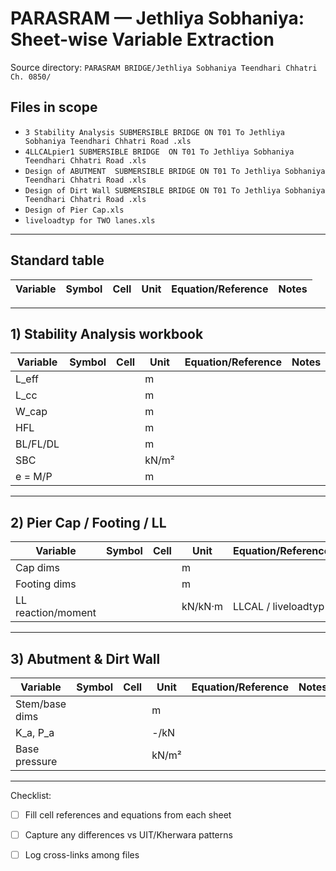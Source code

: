 # PARASRAM — Jethliya Sobhaniya: Sheet-wise Variable Extraction
Source directory: `PARASRAM BRIDGE/Jethliya Sobhaniya Teendhari Chhatri Ch. 0850/`

## Files in scope
- `3 Stability Analysis SUBMERSIBLE BRIDGE ON T01 To Jethliya Sobhaniya Teendhari Chhatri Road .xls`
- `4LLCALpier1 SUBMERSIBLE BRIDGE  ON T01 To Jethliya Sobhaniya Teendhari Chhatri Road .xls`
- `Design of ABUTMENT  SUBMERSIBLE BRIDGE ON T01 To Jethliya Sobhaniya Teendhari Chhatri Road .xls`
- `Design of Dirt Wall SUBMERSIBLE BRIDGE ON T01 To Jethliya Sobhaniya Teendhari Chhatri Road .xls`
- `Design of Pier Cap.xls`
- `liveloadtyp for TWO lanes.xls`

---

## Standard table
| Variable | Symbol | Cell | Unit | Equation/Reference | Notes |
|----------|--------|------|------|--------------------|-------|

---

## 1) Stability Analysis workbook

| Variable | Symbol | Cell | Unit | Equation/Reference | Notes |
|----------|--------|------|------|--------------------|-------|
| L_eff |  |  | m |  |  |
| L_cc |  |  | m |  |  |
| W_cap |  |  | m |  |  |
| HFL |  |  | m |  |  |
| BL/FL/DL |  |  | m |  |  |
| SBC |  |  | kN/m² |  |  |
| e = M/P |  |  | m |  |  |

---

## 2) Pier Cap / Footing / LL

| Variable | Symbol | Cell | Unit | Equation/Reference | Notes |
|----------|--------|------|------|--------------------|-------|
| Cap dims |  |  | m |  |  |
| Footing dims |  |  | m |  |  |
| LL reaction/moment |  |  | kN/kN·m | LLCAL / liveloadtyp |  |

---

## 3) Abutment & Dirt Wall

| Variable | Symbol | Cell | Unit | Equation/Reference | Notes |
|----------|--------|------|------|--------------------|-------|
| Stem/base dims |  |  | m |  |  |
| K_a, P_a |  |  | -/kN |  |  |
| Base pressure |  |  | kN/m² |  |  |

---

Checklist:
- [ ] Fill cell references and equations from each sheet
- [ ] Capture any differences vs UIT/Kherwara patterns
- [ ] Log cross-links among files


